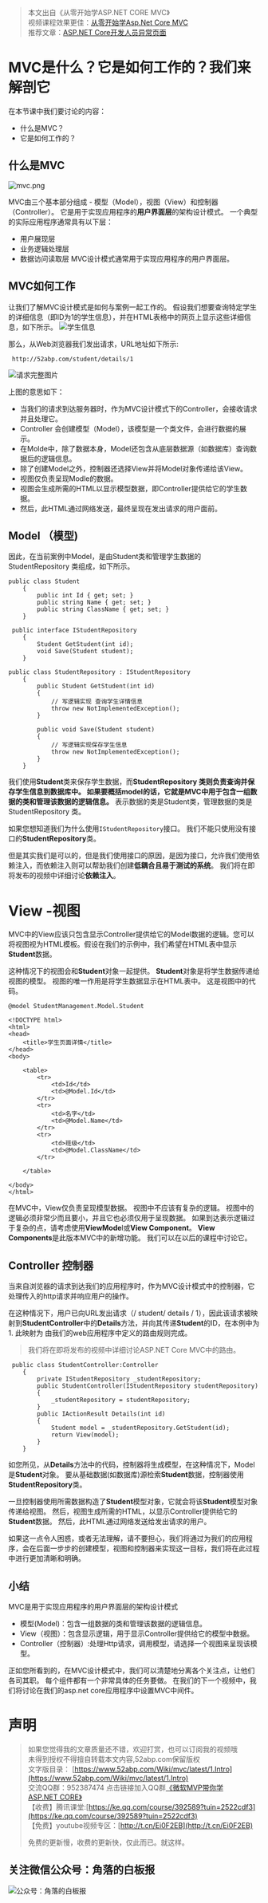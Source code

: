 >  本文出自《从零开始学ASP.NET CORE MVC》 </br>
> 视频课程效果更佳：[从零开始学Asp.Net Core MVC](https://study.163.com/course/courseMain.htm?courseId=1209215803&share=2&shareId=400000000309007)  </br>
> 推荐文章：[ASP.NET Core开发人员异常页面](https://www.52abp.com/wiki/mvc/latest/empty)

# MVC是什么？它是如何工作的？我们来解剖它

在本节课中我们要讨论的内容：
- 什么是MVC？
- 它是如何工作的？


## 什么是MVC
![mvc.png](https://upload-images.jianshu.io/upload_images/1979022-ae06ddabc7c6a24b.png?imageMogr2/auto-orient/strip%7CimageView2/2/w/1240)

MVC由三个基本部分组成 - 模型（Model），视图（View）和控制器（Controller）。 
它是用于实现应用程序的**用户界面层**的架构设计模式。 一个典型的实际应用程序通常具有以下层：
- 用户展现层
- 业务逻辑处理层
- 数据访问读取层
MVC设计模式通常用于实现应用程序的用户界面层。

## MVC如何工作

让我们了解MVC设计模式是如何与案例一起工作的。 假设我们想要查询特定学生的详细信息（即ID为1的学生信息），并在HTML表格中的网页上显示这些详细信息，如下所示。
![学生信息](https://upload-images.jianshu.io/upload_images/1979022-b2d0c910516e042b.png?imageMogr2/auto-orient/strip%7CimageView2/2/w/1240)

那么，从Web浏览器我们发出请求，URL地址如下所示:
``` 
 http://52abp.com/student/details/1
```
![请求完整图片](https://upload-images.jianshu.io/upload_images/1979022-cfcaefb7dab2038e.png?imageMogr2/auto-orient/strip%7CimageView2/2/w/1240)

上图的意思如下：
-  当我们的请求到达服务器时，作为MVC设计模式下的Controller，会接收请求并且处理它。
- Controller 会创建模型（Model），该模型是一个类文件，会进行数据的展示。
- 在Molde中，除了数据本身，Model还包含从底层数据源（如数据库）查询数据后的逻辑信息。
- 除了创建Model之外，控制器还选择View并将Model对象传递给该View。
- 视图仅负责呈现Modle的数据。
- 视图会生成所需的HTML以显示模型数据，即Controller提供给它的学生数据。
- 然后，此HTML通过网络发送，最终呈现在发出请求的用户面前。

## Model （模型)

因此，在当前案例中Model，是由Student类和管理学生数据的StudentRepository 类组成，如下所示。

```
public class Student
    {
        public int Id { get; set; }
        public string Name { get; set; }
        public string ClassName { get; set; }
    }

 public interface IStudentRepository
    {
        Student GetStudent(int id);
        void Save(Student student);
    }

public class StudentRepository : IStudentRepository
    {
        public Student GetStudent(int id)
        {
            // 写逻辑实现 查询学生详情信息
            throw new NotImplementedException();
        }

        public void Save(Student student)
        {
            // 写逻辑实现保存学生信息
            throw new NotImplementedException();
        }
    }
```
我们使用**Student**类来保存学生数据，而**StudentRepository **类则负责查询并保存学生信息到数据库中。
如果要概括model的话，它就是MVC中用于**包含一组数据的类和管理该数据的逻辑信息。**
表示数据的类是Student类，管理数据的类是StudentRepository 类。

如果您想知道我们为什么使用``IStudentRepository``接口。 我们不能只使用没有接口的**StudentRepository**类。

但是其实我们是可以的，但是我们使用接口的原因，是因为接口，允许我们使用依赖注入，而依赖注入则可以帮助我们创建**低耦合且易于测试的系统**。 我们将在即将发布的视频中详细讨论**依赖注入**。


# View -视图

MVC中的View应该只包含显示Controller提供给它的Model数据的逻辑。您可以将视图视为HTML模板。假设在我们的示例中，我们希望在HTML表中显示**Student**数据。

这种情况下的视图会和**Student**对象一起提供。 **Student**对象是将学生数据传递给视图的模型。 视图的唯一作用是将学生数据显示在HTML表中。 这是视图中的代码。
```
@model StudentManagement.Model.Student

<!DOCTYPE html>
<html>
<head>
    <title>学生页面详情</title>
</head>
<body>

    <table>
        <tr>
            <td>Id</td>
            <td>@Model.Id</td>
        </tr>
        <tr>
            <td>名字</td>
            <td>@Model.Name</td>
        </tr>
        <tr>
            <td>班级</td>
            <td>@Model.ClassName</td>
        </tr>

    </table>

</body>
</html>
```

在MVC中，View仅负责呈现模型数据。 视图中不应该有复杂的逻辑。 视图中的逻辑必须非常少而且要小，并且它也必须仅用于呈现数据。 如果到达表示逻辑过于复杂的点，请考虑使用**ViewMode**l或**View Component**。 **View Components**是此版本MVC中的新增功能。 我们可以在以后的课程中讨论它。

## Controller 控制器

当来自浏览器的请求到达我们的应用程序时，作为MVC设计模式中的控制器，它处理传入的http请求并响应用户的操作。

在这种情况下，用户已向URL发出请求（/ student/ details / 1），因此该请求被映射到**StudentController**中的**Details**方法，并向其传递**Student**的ID，在本例中为1.
此映射为 由我们的web应用程序中定义的路由规则完成。 

> 我们将在即将发布的视频中详细讨论ASP.NET Core MVC中的路由。

```
 public class StudentController:Controller
    {
        private IStudentRepository _studentRepository;
        public StudentController(IStudentRepository studentRepository)
        {
            _studentRepository = studentRepository;
        }
        public IActionResult Details(int id)
        {
            Student model = _studentRepository.GetStudent(id);
            return View(model);
        }
    }
```

如您所见，从**Details**方法中的代码，控制器将生成模型，在这种情况下，Model是**Student**对象。 要从基础数据(如数据库)源检索**Student**数据，控制器使用**StudentRepository**类。

一旦控制器使用所需数据构造了**Student**模型对象，它就会将该**Student**模型对象传递给视图。 然后，视图生成所需的HTML，以显示Controller提供给它的**Student**数据。 然后，此HTML通过网络发送给发出请求的用户。

如果这一点令人困惑，或者无法理解，请不要担心，我们将通过为我们的应用程序，会在后面一步步的创建模型，视图和控制器来实现这一目标，我们将在此过程中进行更加清晰和明确。


## 小结

MVC是用于实现应用程序的用户界面层的架构设计模式
- 模型(Model)：包含一组数据的类和管理该数据的逻辑信息。
- View（视图）：包含显示逻辑，用于显示Controller提供给它的模型中数据。
- Controller（控制器）:处理Http请求，调用模型，请选择一个视图来呈现该模型。

正如您所看到的，在MVC设计模式中，我们可以清楚地分离各个关注点，让他们各司其职。 每个组件都有一个非常具体的任务要做。 在我们的下一个视频中，我们将讨论在我们的asp.net core应用程序中设置MVC中间件。













# 声明


> 如果您觉得我的文章质量还不错，欢迎打赏，也可以订阅我的视频哦 </br>
> 未得到授权不得擅自转载本文内容,52abp.com保留版权</br>
> 文字版目录： [https://www.52abp.com/Wiki/mvc/latest/1.Intro](https://www.52abp.com/Wiki/mvc/latest/1.Intro) </br>
> 交流QQ群：952387474 点击链接加入QQ群[《微软MVP带你学ASP.NET CORE》](https://jq.qq.com/?_wv=1027&k=5nq4PFQ)</br>
> 【收费】腾讯课堂:[https://ke.qq.com/course/392589?tuin=2522cdf3](https://ke.qq.com/course/392589?tuin=2522cdf3) </br>
> 【免费】youtube视频专区：[http://t.cn/Ei0F2EB](http://t.cn/Ei0F2EB) </br>
>
>免费的更新慢，收费的更新快，仅此而已。就这样。 </br>

## 关注微信公众号：角落的白板报
![公众号：角落的白板报](https://upload-images.jianshu.io/upload_images/1979022-f19c505c18160c16.png)





















